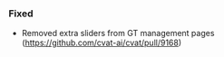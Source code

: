 ### Fixed 

- Removed extra sliders from GT management pages
  (<https://github.com/cvat-ai/cvat/pull/9168>)
